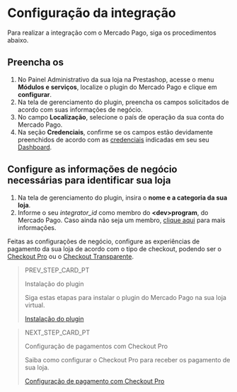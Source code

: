 # Configuração da integração
 
Para realizar a integração com o Mercado Pago, siga os procedimentos abaixo.
 
## Preencha os 
 
1. No Painel Administrativo da sua loja na Prestashop, acesse o menu **Módulos e serviços**, localize o plugin do Mercado Pago e clique em **configurar**.
2. Na tela de gerenciamento do plugin, preencha os campos solicitados de acordo com suas informações de negócio.
3. No campo **Localização**, selecione o país de operação da sua conta do Mercado Pago.
4. Na seção **Credenciais**, confirme se os campos estão devidamente preenchidos de acordo com as [credenciais](/developers/pt/guides/credentials/credentials) indicadas em seu seu [Dashboard](/developers/pt/guides/additional-content/dashboard/introduction).
 
## Configure as informações de negócio necessárias para identificar sua loja
 
1. Na tela de gerenciamento do plugin, insira o **nome e a categoria da sua loja**.
2. Informe o seu *integrator_id* como membro do **&lt;dev&gt;program**, do Mercado Pago. Caso ainda não seja um membro, [clique aqui](https://www.mercadopago[FAKER][URL][DOMAIN]/developers/pt/developer-program) para mais informações.
 
Feitas as configurações de negócio, configure as experiências de pagamento da sua loja de acordo com o tipo de checkout, podendo ser o [Checkout Pro](/developers/pt/guides/checkout-pro/introduction) ou o [Checkout Transparente](/developers/pt/guides/checkout-api/introduction).

> PREV_STEP_CARD_PT
>
> Instalação do plugin
>
> Siga estas etapas para instalar o plugin do Mercado Pago na sua loja virtual.
>
> [Instalação do plugin](/developers/pt/docs/prestashop/installation)

> NEXT_STEP_CARD_PT
>
> Configuração de pagamentos com Checkout Pro
>
> Saiba como configurar o Checkout Pro para receber os pagamento de sua loja.
>
> [Configuração de pagamento com Checkout Pro](/developers/pt/docs/prestashop/payment-setup/cho-pro)
